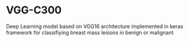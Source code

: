 # VGG-C300
Deep Learning model based on VGG16 architecture implemented in keras framework for classifiying breast mass lesions in benign or malignant
